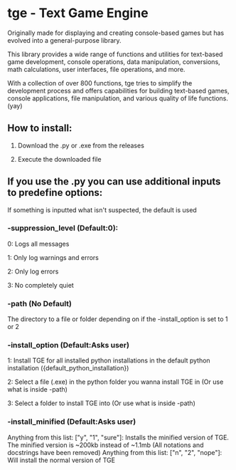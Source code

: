 # tge - Text Game Engine


Originally made for displaying and creating console-based games but has evolved into a general-purpose library.

This library provides a wide range of functions and utilities for text-based game development, console operations,
data manipulation, conversions, math calculations, user interfaces, file operations, and more.

With a collection of over 800 functions, tge tries to simplify the development process and offers capabilities for
building text-based games, console applications, file manipulation, and various quality of life functions. (yay)

## How to install:
  1. Download the .py or .exe from the releases

  2. Execute the downloaded file




## If you use the .py you can use additional inputs to predefine options:
  If something is inputted what isn't suspected, the default is used


### -suppression_level (Default:0):
  0: Logs all messages

  1: Only log warnings and errors

  2: Only log errors

  3: No completely quiet


### -path (No Default)
  The directory to a file or folder depending on if the -install_option is set to 1 or 2


### -install_option (Default:Asks user)
  1: Install TGE for all installed python installations in the default python installation ({default_python_installation})

  2: Select a file (.exe) in the python folder you wanna install TGE in (Or use what is inside -path)

  3: Select a folder to install TGE into (Or use what is inside -path)


### -install_minified (Default:Asks user)
  Anything from this list: ["y", "1", "sure"]: Installs the minified version of TGE. The minified version is ~200kb instead of ~1.1mb (All notations and docstrings have been removed)
  Anything from this list: ["n", "2", "nope"]: Will install the normal version of TGE
